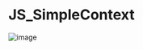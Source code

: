 # JS_SimpleContext

![image](https://user-images.githubusercontent.com/76699027/219881587-f43481b8-5838-400c-9e9c-1d40af1dd70a.png)
